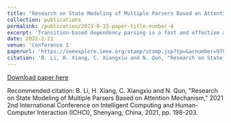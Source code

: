 ```yaml
---
title: "Research on State Modeling of Multiple Parsers Based on Attention Mechanism"
collection: publications
permalink: /publication/2023-8-13-paper-title-number-4
excerpt: 'Transition-based dependency parsing is a fast and effective approach for dependency parsing. When the sentence is input to the transition-based dependency parser, the parser predicts a series of parsing actions from left to right. Stack information, which plays an essential role in the parsing process. In this paper, we propose a dependency parser that is based on bidirectional-LSTMs and an approach that uses the attention mechanism for learning representations of parser states. This model simulates the global state of the parser by capturing more relevant information, we dig into the stack information, buffer information, the word information that has been parsed out of the stack, the complete historical information of the actions taken by the parser, and semantic information during the parsing process. The words popped from the stack at each time step and the predicted action are then applied to the parsing task at the next time step, which is helpful to the parsing performance of the parser.'
date: 2022-2-21
venue: 'Conference 1'
paperurl: 'https://ieeexplore.ieee.org/stamp/stamp.jsp?tp=&arnumber=9708445'
citation: 'B. Li, H. Xiang, C. Xiangxiu and N. Qun, "Research on State Modeling of Multiple Parsers Based on Attention Mechanism," 2021 2nd International Conference on Intelligent Computing and Human-Computer Interaction (ICHCI), Shenyang, China, 2021, pp. 198-203.'
---
```


[Download paper here](https://ieeexplore.ieee.org/stamp/stamp.jsp?tp=&arnumber=9708445)

Recommended citation: B. Li, H. Xiang, C. Xiangxiu and N. Qun, "Research on State Modeling of Multiple Parsers Based on Attention Mechanism," 2021 2nd International Conference on Intelligent Computing and Human-Computer Interaction (ICHCI), Shenyang, China, 2021, pp. 198-203.

